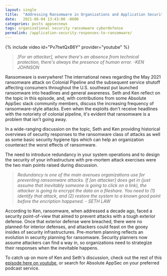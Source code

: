 ```yaml
---
layout: single
title:  "Addressing Ransomware in Organizations and Application Security"
date:   2021-06-04 13:43:00 -0600
categories: posts appsecnews
tags: organizational security ransomware cyberdefense
permalink: /application-security-responses-to-ransomware/
---
```

{% include video id="Pv7twtQxB6Y" provider="youtube" %} 
> *[For an attacker], where there's an absence from technical protection, there's always the presence of human error.*
*-KEN JOHNSON* 

Ransomware is everywhere! The international news regarding the May 2021 ransomware attack on Colonial Pipeline and the subsequent service shutoff affecting consumers throughout the U.S. southeast put launched ransomware into headlines and general awareness. Seth and Ken reflect on the topic in this episode, and, with contributions from some Absolute AppSec slack community members, discuss the increasing frequency of ransomware-style attacks. Even when the exploits don't receive headlines with the notoriety of colonial pipeline, it's evident that ransomware is a problem that isn't going away. 

In a wide-ranging discussion on the topic, Seth and Ken providing historical overviews of security responses to the ransomware class of attacks as well as some basic security hygiene tips which can help an organization counteract the worst effects of ransomware. 

The need to introduce redundancy in your system operations and to design the security of your infrastructure with pre-mortem attack exercises were the two main points raised during discussion.  

> *Redundancy is one of the main avenues organizations use for preventing ransomware attacks. If [an attacker] does get in (just assume that inevitably someone is going to click on a link), the attacker is going to encrypt the data on a fileshare. You need to (1) identify that attack, and (2) restore the system to a known good point before the encription happened.* *- SETH LAW*

According to Ken, ransomware, when addressed a decade ago, faced a security point-of-view that aimed to prevent attacks with a tough exterior defense. Once that exterior defense were breached, there were no planned-for interior defenses, and attackers could feast on the gooey insides of security infrastructures. Pre-mortem planning reflects an evolution in security planning for ransomware. Security planners now assume attackers can find a way in, so organizations need to strategize their responses when the inevitable happens.

To catch up on more of Ken and Seth's discussion, check out the rest of this [episode here on youtube](https://www.youtube.com/watch?v=pKNdvUcpiYY), or search for Absolute AppSec on your preferred podcast service. 